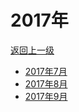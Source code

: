 # 2017年

<a href="/#/days/index">返回上一级</a>

- <a href="/#/days/2017/07/index">2017年7月</a>
- <a href="/#/days/2017/08/index">2017年8月</a>
- <a href="/#/days/2017/09/index">2017年9月</a>